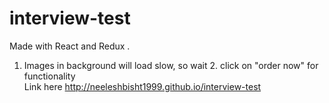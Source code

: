 # interview-test

Made with React and Redux .
 1. Images in background will load slow, so wait   2. click on "order now" for functionality  
 Link here http://neeleshbisht1999.github.io/interview-test
